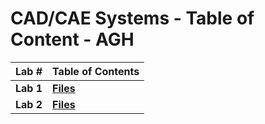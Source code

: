 # CAD/CAE Systems - Table of Content - AGH

| Lab # | Table of Contents                                                  |
| --- | ----------------------------------------------------------------------- |
| **Lab 1**   |  [**Files**](https://github.com/xkyleann/CAD-CAE_Systems_AGH/blob/main/FirstLab.md)  |
| **Lab 2**   | [**Files**](https://github.com/xkyleann/CAD-CAE_Systems_AGH/blob/main/FirstLab.md) |
